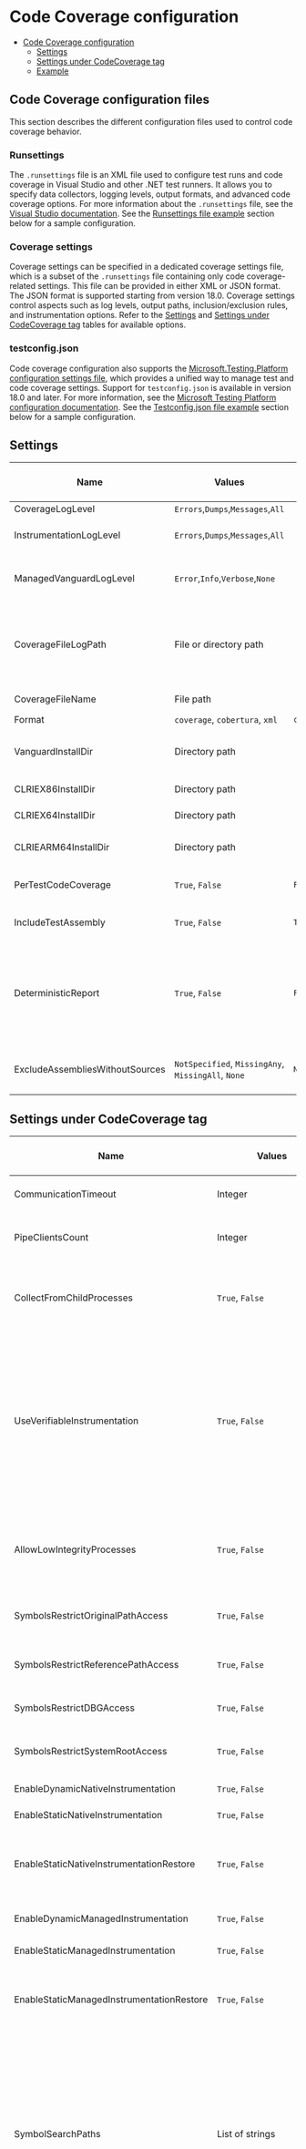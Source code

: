# Code Coverage configuration

- [Code Coverage configuration](#code-coverage-configuration)
  - [Settings](#settings)
  - [Settings under CodeCoverage tag](#settings-under-codecoverage-tag)
  - [Example](#example)

## Code Coverage configuration files

This section describes the different configuration files used to control code coverage behavior.

### Runsettings

The `.runsettings` file is an XML file used to configure test runs and code coverage in Visual Studio and other .NET test runners. It allows you to specify data collectors, logging levels, output formats, and advanced code coverage options. For more information about the `.runsettings` file, see the [Visual Studio documentation](https://learn.microsoft.com/en-us/visualstudio/test/configure-unit-tests-by-using-a-dot-runsettings-file?view=vs-2022). See the [Runsettings file example](#runsettings-file) section below for a sample configuration.

### Coverage settings

Coverage settings can be specified in a dedicated coverage settings file, which is a subset of the `.runsettings` file containing only code coverage-related settings. This file can be provided in either XML or JSON format. The JSON format is supported starting from version 18.0. Coverage settings control aspects such as log levels, output paths, inclusion/exclusion rules, and instrumentation options. Refer to the [Settings](#settings) and [Settings under CodeCoverage tag](#settings-under-codecoverage-tag) tables for available options.

### testconfig.json

Code coverage configuration also supports the [Microsoft.Testing.Platform configuration settings file](https://learn.microsoft.com/en-us/dotnet/core/testing/microsoft-testing-platform-config), which provides a unified way to manage test and code coverage settings. Support for `testconfig.json` is available in version 18.0 and later. For more information, see the [Microsoft Testing Platform configuration documentation](https://learn.microsoft.com/en-us/dotnet/core/testing/microsoft-testing-platform-config). See the [Testconfig.json file example](#testconfigjson-file) section below for a sample configuration.

## Settings

| Name | Values | Default | [MTP.CodeCoverage](https://www.nuget.org/packages/Microsoft.Testing.Extensions.CodeCoverage) Default | Description | Example (XML) | Example (JSON) | Available in version |
|---|---|---|---|---|---|---|---|
| CoverageLogLevel | `Errors`,`Dumps`,`Messages`,`All` |  |  | Code coverage log level | `<CoverageLogLevel>Dumps</CoverageLogLevel>` | `"CoverageLogLevel": "Dumps"` | 17.14 |
| InstrumentationLogLevel  | `Errors`,`Dumps`,`Messages`,`All` |  |  | CLR Instrumentation Engine log level. More info [here](https://github.com/microsoft/CLRInstrumentationEngine/blob/develop/docs/logging.md). | `<InstrumentationLogLevel>Dumps</InstrumentationLogLevel>` | `"InstrumentationLogLevel": "Dumps"` | 17.14 |
| ManagedVanguardLogLevel  | `Error`,`Info`,`Verbose`,`None` |  |  | Managed instrumentation log level. Logging of managed side of code coverage. | `<ManagedVanguardLogLevel>Info</ManagedVanguardLogLevel>` | `"ManagedVanguardLogLevel": "Info"` | 17.14 |
| CoverageFileLogPath  | File or directory path | | | File path or directory path to place where code coverage and CLR IE logs should be stored. Directory should be specified with `\` at the end. | `<CoverageFileLogPath>D:\examples\logs\coverage.log</CoverageFileLogPath>` | `"CoverageFileLogPath": "D:\\examples\\logs\\coverage.log"` | 17.14 |
| CoverageFileName | File path | | | File path to output code coverage report | `<CoverageFileName>D:\examples\report.coverage</CoverageFileName>` | `"CoverageFileName": "D:\\examples\\report.coverage"` | 17.14 |
| Format | `coverage`, `cobertura`, `xml` | `coverage` | `coverage` | Output report format. | `<Format>coverage</Format>` | `"Format": "coverage"` | 17.14 |
| VanguardInstallDir | Directory path | | | Path to directory where custom `CodeCoverage.exe` and `covrun*.dll` files exists | `<VanguardInstallDir>D:\Microsoft.CodeCoverage\CodeCoverage</VanguardInstallDir>` | `"VanguardInstallDir": "D:\\Microsoft.CodeCoverage\\CodeCoverage"` | 17.14 |
| CLRIEX86InstallDir | Directory path | | | Path to directory with custom CLR IE x86 binary | `<CLRIEX86InstallDir>D:\Microsoft.CodeCoverage\InstrumentationEngine\x86</CLRIEX86InstallDir>` | `"CLRIEX86InstallDir": "D:\\Microsoft.CodeCoverage\\InstrumentationEngine\\x86"` | 17.14 |
| CLRIEX64InstallDir | Directory path | | | Path to directory with custom CLR IE x64 binary | `<CLRIEX64InstallDir>D:\Microsoft.CodeCoverage\InstrumentationEngine\x64</CLRIEX64InstallDir>` | `"CLRIEX64InstallDir": "D:\\Microsoft.CodeCoverage\\InstrumentationEngine\\x64"` | 17.14 |
| CLRIEARM64InstallDir | Directory path | | | Path to directory with custom CLR IE ARM64 binary | `<CLRIEARM64InstallDir>D:\Microsoft.CodeCoverage\InstrumentationEngine\arm64</CLRIEARM64InstallDir>` | `"CLRIEARM64InstallDir": "D:\\Microsoft.CodeCoverage\\InstrumentationEngine\\arm64"` | 17.14 |
| PerTestCodeCoverage | `True`, `False` | `False` | `False` | Indicates if coverage should be collected for each test separately | `<PerTestCodeCoverage>True</PerTestCodeCoverage>` | `"PerTestCodeCoverage": true` | 17.14 |
| IncludeTestAssembly | `True`, `False` | `True` | `False` | Indicates if coverage should be collected for tests projects | `<IncludeTestAssembly>True</IncludeTestAssembly>` | `"IncludeTestAssembly": true` | 17.14 |
| DeterministicReport | `True`, `False` | `False` | `False` | Requires `DeterministicSourcePaths` to be set to `True` during the build. When enabled, paths in the report will start with a deterministic fragment `/_/..` instead of full paths. More details can be found [here](https://github.com/dotnet/sourcelink/blob/main/docs/README.md#deterministicsourcepaths). | `<DeterministicReport>True</DeterministicReport>` | `"DeterministicReport": true` | 17.14 |
| ExcludeAssembliesWithoutSources | `NotSpecified`, `MissingAny`, `MissingAll`, `None` | `NotSpecified` | `MissingAll` | Excludes assemblies from the coverage report if their source files are missing.  | `<ExcludeAssembliesWithoutSources>MissingAll</ExcludeAssembliesWithoutSources>` | `"ExcludeAssembliesWithoutSources": "MissingAll"` | 17.14 |

## Settings under CodeCoverage tag

| Name | Values | Default | [MTP.CodeCoverage](https://www.nuget.org/packages/Microsoft.Testing.Extensions.CodeCoverage) Default | Description | Example (XML) | Example (JSON) | Available in version |
|---|---|---|---|---|---|---|---|
| CommunicationTimeout | Integer | 60000 | 60000 | Specifies communication time out in milliseconds | `<CommunicationTimeout>90000</CommunicationTimeout>` | `"CommunicationTimeout": 90000` | 17.14 |
| PipeClientsCount | Integer | 254 | 254 | Specifies number of pipe connections started by coverage server. | `<PipeClientsCount>2540</PipeClientsCount>` | `"PipeClientsCount": 2540` | 17.14 |
| CollectFromChildProcesses | `True`, `False` | `True` | `True` | When set to True, collects coverage information from child processes that are launched by test or production code. | `<CollectFromChildProcesses>True</CollectFromChildProcesses>` | `"CollectFromChildProcesses": true` | 17.14 |
| UseVerifiableInstrumentation | `True`, `False` | `True` | `False` | Set this to True to collect coverage information for functions marked with the "SecuritySafeCritical" attribute. Instead of writing directly into a memory location from such functions, code coverage inserts a probe that redirects to another function, which in turns writes into memory. | `<UseVerifiableInstrumentation>True</UseVerifiableInstrumentation>` | `"UseVerifiableInstrumentation": true` | 17.14 |
| AllowLowIntegrityProcesses | `True`, `False` | `False` | `False` | When set to True, collects coverage information from child processes that are launched with low-level ACLs, for example, UWP apps. | `<AllowLowIntegrityProcesses>True</AllowLowIntegrityProcesses>` | `"AllowLowIntegrityProcesses": true` | 17.14 |
| SymbolsRestrictOriginalPathAccess | `True`, `False` | `False` | `False` | Determines if looking for a .pdb file in the original debug directory. | `<SymbolsRestrictOriginalPathAccess>True</SymbolsRestrictOriginalPathAccess>` | `"SymbolsRestrictOriginalPathAccess": true` | 17.14 |
| SymbolsRestrictReferencePathAccess | `True`, `False` | `False` | `False` | Determines if looking for a .pdb file is allowed in the path where the .exe file is located. | `<SymbolsRestrictReferencePathAccess>True</SymbolsRestrictReferencePathAccess>` | `"SymbolsRestrictReferencePathAccess": true` | 17.14 |
| SymbolsRestrictDBGAccess | `True`, `False` | `False` | `False` | Determines if looking for debug information is allowed from .dbg files. | `<SymbolsRestrictDBGAccess>True</SymbolsRestrictDBGAccess>` | `"SymbolsRestrictDBGAccess": true` | 17.14 |
| SymbolsRestrictSystemRootAccess | `True`, `False` | `False` | `False` | Determines if searching for .pdb files is allowed in the system root directory. | `<SymbolsRestrictSystemRootAccess>True</SymbolsRestrictSystemRootAccess>` | `"SymbolsRestrictSystemRootAccess": true` | 17.14 |
| EnableDynamicNativeInstrumentation | `True`, `False` | `True` | `True` | Enable dynamic native instrumentation. | `<EnableDynamicNativeInstrumentation>True</EnableDynamicNativeInstrumentation>` | `"EnableDynamicNativeInstrumentation": true` | 17.14 |
| EnableStaticNativeInstrumentation | `True`, `False` | `True` | `False` | Enable static native instrumentation. | `<EnableStaticNativeInstrumentation>True</EnableStaticNativeInstrumentation>` | `"EnableStaticNativeInstrumentation": true` | 17.14 |
| EnableStaticNativeInstrumentationRestore | `True`, `False` | `True` | `True` | Enable static native instrumentation restore. If enabled all instrumented files are restored after collection. | `<EnableStaticNativeInstrumentationRestore>True</EnableStaticNativeInstrumentationRestore>` | `"EnableStaticNativeInstrumentationRestore": true` | 17.14 |
| EnableDynamicManagedInstrumentation | `True`, `False` | `True` | `True` | Enable dynamic managed instrumentation. | `<EnableDynamicManagedInstrumentation>True</EnableDynamicManagedInstrumentation>` | `"EnableDynamicManagedInstrumentation": true` | 17.14 |
| EnableStaticManagedInstrumentation | `True`, `False` | `False` | `False` | Enable static managed instrumentation. | `<EnableStaticManagedInstrumentation>True</EnableStaticManagedInstrumentation>` | `"EnableStaticManagedInstrumentation": true` | 17.14 |
| EnableStaticManagedInstrumentationRestore | `True`, `False` | `True` | `True` | Enable static managed instrumentation restore. If enabled all instrumented files are restored after collection. | `<EnableStaticManagedInstrumentationRestore>True</EnableStaticManagedInstrumentationRestore>` | `"EnableStaticManagedInstrumentationRestore": true` | 17.14 |
| SymbolSearchPaths | List of strings | | | Additional paths to search for .pdb (symbol) files. Symbols must be found for modules to be instrumented. If .pdb files are in the same folder as the .dll or .exe files, they are automatically found. Otherwise, specify them here. Note that searching for symbols increases code coverage runtime. So keep this small and local. | `<SymbolSearchPaths><Path>C:\Users\User\Documents\Visual Studio 2012\Projects\ProjectX\bin\Debug</Path></SymbolSearchPaths>` | `"SymbolSearchPaths": ["C:\\Users\\User\\Documents\\Visual Studio 2012\\Projects\\ProjectX\\bin\\Debug"]` | 17.14 |
| AllowedUsers | List of strings | | | Supported only for .NET Framework. Additional users that will be able to access internal shared memory and pipes. | `<AllowedUsers><User>UserName1</User></AllowedUsers>` | `"AllowedUsers": ["UserName1"]` | 17.14 |
| ModulePaths | List of strings | | | Include and exclude lists for module paths.<br>Empty "Include" clauses imply all; empty "Exclude" clauses imply none. Each element in the list is a regular expression (ECMAScript syntax). See /visualstudio/ide/using-regular-expressions-in-visual-studio. An item must first match at least one entry in the include list to be included. Included items must then not match any entries in the exclude list to remain included. | `<ModulePaths><Exclude><ModulePath>.*CPPUnitTestFramework.*</ModulePath></Exclude></ModulePaths>` | `"ModulePaths": {"Exclude": [".*CPPUnitTestFramework.*"]}` | 17.14 |
| PublicKeyTokens | List | | | Include and exclude lists for public key tokens.<br>Matches the public key token of a signed assembly. | `<PublicKeyTokens><Exclude><PublicKeyToken>^B77A5C561934E089$</PublicKeyToken></Exclude></PublicKeyTokens>` | `"PublicKeyTokens": {"Exclude": ["^B77A5C561934E089$"]}` | 17.14 |
| CompanyNames | List of strings | | | Include and exclude lists for company names.<br>Matches the company name property in the assembly. | `<CompanyNames><Exclude><CompanyName>.*microsoft.*</CompanyName></Exclude></CompanyNames>` | `"CompanyNames": {"Exclude": [".*microsoft.*"]}` | 17.14 |
| Attributes | List of strings | | | Include and exclude lists for attributes.<br>Matches attributes on any code element. | `<Attributes><Exclude><Attribute>^System\.Diagnostics\.DebuggerHiddenAttribute$</Attribute></Exclude></Attributes>` | `"Attributes": {"Exclude": ["^System\\.Diagnostics\\.DebuggerHiddenAttribute$"]}` | 17.14 |
| Sources | List of strings | | | Include and exclude lists for source files.<br>Matches the path of the source files in which each method is defined. | `<Sources><Exclude><Source>.*\\atlmfc\\.*</Source></Exclude></Sources>` | `"Sources": {"Exclude": [".*\\\\atlmfc\\\\.*"]}` | 17.14 |
| Functions | List of strings | | | Include and exclude lists for functions.<br>Matches fully qualified names of functions. Use `\.` to delimit namespaces in C# or Visual Basic, `::` in C++.). | `<Functions><Exclude><Function>^Fabrikam\.UnitTest\..*</Function></Exclude></Functions>` | `"Functions": {"Exclude": ["^Fabrikam\\.UnitTest\\..*"]}` | 17.14 |
| DumpStaticNativeDisassembly | `True`, `False` | `False` | `False` | Generates the assembler dump of the native static instrumentation close to the module. | `<DumpStaticNativeDisassembly>True</DumpStaticNativeDisassembly>` | `"DumpStaticNativeDisassembly": true` | 17.14 |
| FileLogPath | `C:\folder\` or `C:\folder\log.txt` | | | Set the path for the static native instrumentation. | `<FileLogPath>C:\folder\log.txt</FileLogPath>` | `"FileLogPath": "C:\\folder\\log.txt"` | 17.14 |
| LogLevel | `Errors`,`Dumps`,`Messages`,`All` | | | Set the log level for the static native instrumentation. | `<LogLevel>All</LogLevel>` | `"LogLevel": "All"` | 17.14 |
| SkipAutoProperties | `True`, `False` | `False` |  | Skips auto-implemented properties from code coverage results. | `<SkipAutoProperties>False</SkipAutoProperties>` | `"SkipAutoProperties": false` | 18.0 |

## Example

### Runsettings file

```xml
<?xml version="1.0" encoding="utf-8"?>
<!-- File name extension must be .runsettings -->
<RunSettings>
  <DataCollectionRunSettings>
    <DataCollectors>
      <DataCollector friendlyName="Code Coverage" uri="datacollector://Microsoft/CodeCoverage/2.0"
        assemblyQualifiedName="Microsoft.VisualStudio.Coverage.DynamicCoverageDataCollector, Microsoft.VisualStudio.TraceCollector, Version=11.0.0.0, Culture=neutral, PublicKeyToken=b03f5f7f11d50a3a">
        <Configuration>
          <CoverageLogLevel>Dumps</CoverageLogLevel>
          <InstrumentationLogLevel>Dumps</InstrumentationLogLevel>
          <ManagedVanguardLogLevel>Info</ManagedVanguardLogLevel>
          <CoverageFileLogPath>D:\examples\logs\coverage.log</CoverageFileLogPath>
          <CoverageFileName>D:\examples\report.coverage</CoverageFileName>
          <Format>coverage</Format>
          <CLRIEX86InstallDir>D:\vscodecoverage\artifacts\test\Microsoft.CodeCoverage\InstrumentationEngine\x86</CLRIEX86InstallDir>
          <CLRIEX64InstallDir>D:\vscodecoverage\artifacts\test\Microsoft.CodeCoverage\InstrumentationEngine\x64</CLRIEX64InstallDir>
          <VanguardInstallDir>D:\vscodecoverage\artifacts\test\Microsoft.CodeCoverage\CodeCoverage</VanguardInstallDir>
          <PerTestCodeCoverage>True</PerTestCodeCoverage>
          <IncludeTestAssembly>True</IncludeTestAssembly>

          <CodeCoverage>
            <CommunicationTimeout>90000</CommunicationTimeout>
            <PipeClientsCount>2540</PipeClientsCount>
            <CollectFromChildProcesses>True</CollectFromChildProcesses>
            <UseVerifiableInstrumentation>True</UseVerifiableInstrumentation>
            <AllowLowIntegrityProcesses>True</AllowLowIntegrityProcesses>
            <SymbolsRestrictOriginalPathAccess>True</SymbolsRestrictOriginalPathAccess>
            <SymbolsRestrictReferencePathAccess>True</SymbolsRestrictReferencePathAccess>
            <SymbolsRestrictDBGAccess>True</SymbolsRestrictDBGAccess>
            <SymbolsRestrictSystemRootAccess>True</SymbolsRestrictSystemRootAccess>
            <EnableDynamicNativeInstrumentation>True</EnableDynamicNativeInstrumentation>
            <EnableStaticNativeInstrumentation>True</EnableStaticNativeInstrumentation>
            <EnableStaticNativeInstrumentationRestore>True</EnableStaticNativeInstrumentationRestore>
            <EnableDynamicManagedInstrumentation>True</EnableDynamicManagedInstrumentation>
            <EnableStaticManagedInstrumentation>True</EnableStaticManagedInstrumentation>
            <EnableStaticManagedInstrumentationRestore>True</EnableStaticManagedInstrumentationRestore>
            <SymbolSearchPaths>
              <Path>C:\Users\User\Documents\Visual Studio 2012\Projects\ProjectX\bin\Debug</Path>
              <Path>\\mybuildshare\builds\ProjectX</Path>
            </SymbolSearchPaths>
            <AllowedUsers>
              <User>UserName1</User>
              <User>UserName2</User>
            </AllowedUsers>
            <ModulePaths>
              <Include>
                <ModulePath>.*\.dll$</ModulePath>
                <ModulePath>.*\.exe$</ModulePath>
              </Include>
              <Exclude>
                <ModulePath>.*CPPUnitTestFramework.*</ModulePath>
              </Exclude>
            </ModulePaths>
            <Functions>
              <Exclude>
                <Function>^Fabrikam\.UnitTest\..*</Function>
                <Function>^std::.*</Function>
                <Function>^ATL::.*</Function>
                <Function>.*::__GetTestMethodInfo.*</Function>
                <Function>^Microsoft::VisualStudio::CppCodeCoverageFramework::.*</Function>
                <Function>^Microsoft::VisualStudio::CppUnitTestFramework::.*</Function>
              </Exclude>
            </Functions>
            <Attributes>
              <Exclude>
                <Attribute>^System\.Diagnostics\.DebuggerHiddenAttribute$</Attribute>
                <Attribute>^System\.Diagnostics\.DebuggerNonUserCodeAttribute$</Attribute>
                <Attribute>^System\.CodeDom\.Compiler\.GeneratedCodeAttribute$</Attribute>
                <Attribute>^System\.Diagnostics\.CodeAnalysis\.ExcludeFromCodeCoverageAttribute$</Attribute>
              </Exclude>
            </Attributes>
            <Sources>
              <Exclude>
                <Source>.*\\atlmfc\\.*</Source>
                <Source>.*\\vctools\\.*</Source>
                <Source>.*\\public\\sdk\\.*</Source>
                <Source>.*\\microsoft sdks\\.*</Source>
                <Source>.*\\vc\\include\\.*</Source>
              </Exclude>
            </Sources>
            <CompanyNames>
              <Exclude>
                <CompanyName>.*microsoft.*</CompanyName>
              </Exclude>
            </CompanyNames>
            <PublicKeyTokens>
              <Exclude>
                <PublicKeyToken>^B77A5C561934E089$</PublicKeyToken>
                <PublicKeyToken>^B03F5F7F11D50A3A$</PublicKeyToken>
                <PublicKeyToken>^31BF3856AD364E35$</PublicKeyToken>
                <PublicKeyToken>^89845DCD8080CC91$</PublicKeyToken>
                <PublicKeyToken>^71E9BCE111E9429C$</PublicKeyToken>
                <PublicKeyToken>^8F50407C4E9E73B6$</PublicKeyToken>
                <PublicKeyToken>^E361AF139669C375$</PublicKeyToken>
              </Exclude>
            </PublicKeyTokens>
            <DumpStaticNativeDisassembly>False</DumpStaticNativeDisassembly>
            <FileLogPath>C:\logs\</FileLogPath>
            <LogLevel>All</LogLevel>
          </CodeCoverage>
        </Configuration>
      </DataCollector>
    </DataCollectors>
  </DataCollectionRunSettings>
</RunSettings>
```

To enable all available logs

```xml
<RunSettings>
  <DataCollectionRunSettings>
    <DataCollectors>
      <DataCollector friendlyName="Code Coverage" uri="datacollector://Microsoft/CodeCoverage/2.0"
        assemblyQualifiedName="Microsoft.VisualStudio.Coverage.DynamicCoverageDataCollector, Microsoft.VisualStudio.TraceCollector">
        <Configuration>
          <CoverageLogLevel>Dumps</CoverageLogLevel>
          <InstrumentationLogLevel>Dumps</InstrumentationLogLevel>
          <ManagedVanguardLogLevel>Verbose</ManagedVanguardLogLevel>
          <CoverageFileLogPath>C:\LogFolder\</CoverageFileLogPath>
          <PerTestCodeCoverage>False</PerTestCodeCoverage>
          <CodeCoverage>
            <FileLogPath>C:\LogFolder\</FileLogPath>
            <LogLevel>All</LogLevel>
            <DumpStaticNativeDisassembly>true</DumpStaticNativeDisassembly>
          </CodeCoverage>
        </Configuration>
      </DataCollector>
    </DataCollectors>
  </DataCollectionRunSettings>
</RunSettings>
```

### Coverage config file

```xml
<?xml version="1.0" encoding="utf-8"?>
<Configuration>
  <CoverageLogLevel>Dumps</CoverageLogLevel>
  <InstrumentationLogLevel>Dumps</InstrumentationLogLevel>
  <ManagedVanguardLogLevel>Info</ManagedVanguardLogLevel>
  <CoverageFileLogPath>D:\examples\logs\coverage.log</CoverageFileLogPath>
  <CoverageFileName>D:\examples\report.coverage</CoverageFileName>
  <Format>coverage</Format>
  <CLRIEX86InstallDir>D:\vscodecoverage\artifacts\test\Microsoft.CodeCoverage\InstrumentationEngine\x86</CLRIEX86InstallDir>
  <CLRIEX64InstallDir>D:\vscodecoverage\artifacts\test\Microsoft.CodeCoverage\InstrumentationEngine\x64</CLRIEX64InstallDir>
  <VanguardInstallDir>D:\vscodecoverage\artifacts\test\Microsoft.CodeCoverage\CodeCoverage</VanguardInstallDir>
  <PerTestCodeCoverage>True</PerTestCodeCoverage>
  <IncludeTestAssembly>True</IncludeTestAssembly>

  <CodeCoverage>
    <CommunicationTimeout>90000</CommunicationTimeout>
    <PipeClientsCount>2540</PipeClientsCount>
    <CollectFromChildProcesses>True</CollectFromChildProcesses>
    <UseVerifiableInstrumentation>True</UseVerifiableInstrumentation>
    <AllowLowIntegrityProcesses>True</AllowLowIntegrityProcesses>
    <SymbolsRestrictOriginalPathAccess>True</SymbolsRestrictOriginalPathAccess>
    <SymbolsRestrictReferencePathAccess>True</SymbolsRestrictReferencePathAccess>
    <SymbolsRestrictDBGAccess>True</SymbolsRestrictDBGAccess>
    <SymbolsRestrictSystemRootAccess>True</SymbolsRestrictSystemRootAccess>
    <EnableDynamicNativeInstrumentation>True</EnableDynamicNativeInstrumentation>
    <EnableStaticNativeInstrumentation>True</EnableStaticNativeInstrumentation>
    <EnableStaticNativeInstrumentationRestore>True</EnableStaticNativeInstrumentationRestore>
    <EnableDynamicManagedInstrumentation>True</EnableDynamicManagedInstrumentation>
    <EnableStaticManagedInstrumentation>True</EnableStaticManagedInstrumentation>
    <EnableStaticManagedInstrumentationRestore>True</EnableStaticManagedInstrumentationRestore>
    <SymbolSearchPaths>
      <Path>C:\Users\User\Documents\Visual Studio 2012\Projects\ProjectX\bin\Debug</Path>
      <Path>\\mybuildshare\builds\ProjectX</Path>
    </SymbolSearchPaths>
    <AllowedUsers>
      <User>UserName1</User>
      <User>UserName2</User>
    </AllowedUsers>
    <ModulePaths>
      <Include>
        <ModulePath>.*\.dll$</ModulePath>
        <ModulePath>.*\.exe$</ModulePath>
      </Include>
      <Exclude>
        <ModulePath>.*CPPUnitTestFramework.*</ModulePath>
      </Exclude>
    </ModulePaths>
    <Functions>
      <Exclude>
        <Function>^Fabrikam\.UnitTest\..*</Function>
        <Function>^std::.*</Function>
        <Function>^ATL::.*</Function>
        <Function>.*::__GetTestMethodInfo.*</Function>
        <Function>^Microsoft::VisualStudio::CppCodeCoverageFramework::.*</Function>
        <Function>^Microsoft::VisualStudio::CppUnitTestFramework::.*</Function>
      </Exclude>
    </Functions>
    <Attributes>
      <Exclude>
        <Attribute>^System\.Diagnostics\.DebuggerHiddenAttribute$</Attribute>
        <Attribute>^System\.Diagnostics\.DebuggerNonUserCodeAttribute$</Attribute>
        <Attribute>^System\.CodeDom\.Compiler\.GeneratedCodeAttribute$</Attribute>
        <Attribute>^System\.Diagnostics\.CodeAnalysis\.ExcludeFromCodeCoverageAttribute$</Attribute>
      </Exclude>
    </Attributes>
    <Sources>
      <Exclude>
        <Source>.*\\atlmfc\\.*</Source>
        <Source>.*\\vctools\\.*</Source>
        <Source>.*\\public\\sdk\\.*</Source>
        <Source>.*\\microsoft sdks\\.*</Source>
        <Source>.*\\vc\\include\\.*</Source>
      </Exclude>
    </Sources>
    <CompanyNames>
      <Exclude>
        <CompanyName>.*microsoft.*</CompanyName>
      </Exclude>
    </CompanyNames>
    <PublicKeyTokens>
      <Exclude>
        <PublicKeyToken>^B77A5C561934E089$</PublicKeyToken>
        <PublicKeyToken>^B03F5F7F11D50A3A$</PublicKeyToken>
        <PublicKeyToken>^31BF3856AD364E35$</PublicKeyToken>
        <PublicKeyToken>^89845DCD8080CC91$</PublicKeyToken>
        <PublicKeyToken>^71E9BCE111E9429C$</PublicKeyToken>
        <PublicKeyToken>^8F50407C4E9E73B6$</PublicKeyToken>
        <PublicKeyToken>^E361AF139669C375$</PublicKeyToken>
      </Exclude>
    </PublicKeyTokens>
    <DumpStaticNativeDisassembly>False</DumpStaticNativeDisassembly>
    <FileLogPath>C:\logs\</FileLogPath>
    <LogLevel>All</LogLevel>
  </CodeCoverage>
</Configuration>
```

```json
{
  "Configuration": {
    "CoverageLogLevel": "Dumps",
    "InstrumentationLogLevel": "Dumps",
    "ManagedVanguardLogLevel": "Info",
    "CoverageFileLogPath": "D:\\examples\\logs\\coverage.log",
    "CoverageFileName": "D:\\examples\\report.coverage",
    "Format": "coverage",
    "CLRIEX86InstallDir": "D:\\vscodecoverage\\artifacts\\test\\Microsoft.CodeCoverage\\InstrumentationEngine\\x86",
    "CLRIEX64InstallDir": "D:\\vscodecoverage\\artifacts\\test\\Microsoft.CodeCoverage\\InstrumentationEngine\\x64",
    "VanguardInstallDir": "D:\\vscodecoverage\\artifacts\\test\\Microsoft.CodeCoverage\\CodeCoverage",
    "PerTestCodeCoverage": true,
    "IncludeTestAssembly": true,
    "CodeCoverage": {
      "CommunicationTimeout": 90000,
      "PipeClientsCount": 2540,
      "CollectFromChildProcesses": true,
      "UseVerifiableInstrumentation": true,
      "AllowLowIntegrityProcesses": true,
      "SymbolsRestrictOriginalPathAccess": true,
      "SymbolsRestrictReferencePathAccess": true,
      "SymbolsRestrictDBGAccess": true,
      "SymbolsRestrictSystemRootAccess": true,
      "EnableDynamicNativeInstrumentation": true,
      "EnableStaticNativeInstrumentation": true,
      "EnableStaticNativeInstrumentationRestore": true,
      "EnableDynamicManagedInstrumentation": true,
      "EnableStaticManagedInstrumentation": true,
      "EnableStaticManagedInstrumentationRestore": true,
      "SymbolSearchPaths": [
        "C:\\Users\\User\\Documents\\Visual Studio 2012\\Projects\\ProjectX\\bin\\Debug",
        "\\\\mybuildshare\\builds\\ProjectX"
      ],
      "AllowedUsers": [
        "UserName1",
        "UserName2"
      ],
      "ModulePaths": {
        "Include": [
          ".*\\.dll$",
          ".*\\.exe$"
        ],
        "Exclude": [
          ".*CPPUnitTestFramework.*"
        ]
      },
      "Functions": {
        "Exclude": [
          "^Fabrikam\\.UnitTest\\..*",
          "^std::.*",
          "^ATL::.*",
          ".*::__GetTestMethodInfo.*",
          "^Microsoft::VisualStudio::CppCodeCoverageFramework::.*",
          "^Microsoft::VisualStudio::CppUnitTestFramework::.*"
        ]
      },
      "Attributes": {
        "Exclude": [
          "^System\\.Diagnostics\\.DebuggerHiddenAttribute$",
          "^System\\.Diagnostics\\.DebuggerNonUserCodeAttribute$",
          "^System\\.CodeDom\\.Compiler\\.GeneratedCodeAttribute$",
          "^System\\.Diagnostics\\.CodeAnalysis\\.ExcludeFromCodeCoverageAttribute$"
        ]
      },
      "Sources": {
        "Exclude": [
          ".*\\\\atlmfc\\\\.*",
          ".*\\\\vctools\\\\.*",
          ".*\\\\public\\\\sdk\\\\.*",
          ".*\\\\microsoft sdks\\\\.*",
          ".*\\\\vc\\\\include\\\\.*"
        ]
      },
      "CompanyNames": {
        "Exclude": [
          ".*microsoft.*"
        ]
      },
      "PublicKeyTokens": {
        "Exclude": [
          "^B77A5C561934E089$",
          "^B03F5F7F11D50A3A$",
          "^31BF3856AD364E35$",
          "^89845DCD8080CC91$",
          "^71E9BCE111E9429C$",
          "^8F50407C4E9E73B6$",
          "^E361AF139669C375$"
        ]
      },
      "DumpStaticNativeDisassembly": false,
      "FileLogPath": "C:\\logs\\",
      "LogLevel": "All"
    }
  }
}
```

### Testconfig.json file

```json
{
  "codeCoverage": {
    "Configuration": {
      "CoverageLogLevel": "Dumps",
      "InstrumentationLogLevel": "Dumps",
      "ManagedVanguardLogLevel": "Info",
      "CoverageFileLogPath": "D:\\examples\\logs\\coverage.log",
      "CoverageFileName": "D:\\examples\\report.coverage",
      "Format": "coverage",
      "CLRIEX86InstallDir": "D:\\vscodecoverage\\artifacts\\test\\Microsoft.CodeCoverage\\InstrumentationEngine\\x86",
      "CLRIEX64InstallDir": "D:\\vscodecoverage\\artifacts\\test\\Microsoft.CodeCoverage\\InstrumentationEngine\\x64",
      "VanguardInstallDir": "D:\\vscodecoverage\\artifacts\\test\\Microsoft.CodeCoverage\\CodeCoverage",
      "PerTestCodeCoverage": true,
      "IncludeTestAssembly": true,
      "CodeCoverage": {
        "CommunicationTimeout": 90000,
        "PipeClientsCount": 2540,
        "CollectFromChildProcesses": true,
        "UseVerifiableInstrumentation": true,
        "AllowLowIntegrityProcesses": true,
        "SymbolsRestrictOriginalPathAccess": true,
        "SymbolsRestrictReferencePathAccess": true,
        "SymbolsRestrictDBGAccess": true,
        "SymbolsRestrictSystemRootAccess": true,
        "EnableDynamicNativeInstrumentation": true,
        "EnableStaticNativeInstrumentation": true,
        "EnableStaticNativeInstrumentationRestore": true,
        "EnableDynamicManagedInstrumentation": true,
        "EnableStaticManagedInstrumentation": true,
        "EnableStaticManagedInstrumentationRestore": true,
        "SymbolSearchPaths": [
          "C:\\Users\\User\\Documents\\Visual Studio 2012\\Projects\\ProjectX\\bin\\Debug",
          "\\\\mybuildshare\\builds\\ProjectX"
        ],
        "AllowedUsers": [
          "UserName1",
          "UserName2"
        ],
        "ModulePaths": {
          "Include": [
            ".*\\.dll$",
            ".*\\.exe$"
          ],
          "Exclude": [
            ".*CPPUnitTestFramework.*"
          ]
        },
        "Functions": {
          "Exclude": [
            "^Fabrikam\\.UnitTest\\..*",
            "^std::.*",
            "^ATL::.*",
            ".*::__GetTestMethodInfo.*",
            "^Microsoft::VisualStudio::CppCodeCoverageFramework::.*",
            "^Microsoft::VisualStudio::CppUnitTestFramework::.*"
          ]
        },
        "Attributes": {
          "Exclude": [
            "^System\\.Diagnostics\\.DebuggerHiddenAttribute$",
            "^System\\.Diagnostics\\.DebuggerNonUserCodeAttribute$",
            "^System\\.CodeDom\\.Compiler\\.GeneratedCodeAttribute$",
            "^System\\.Diagnostics\\.CodeAnalysis\\.ExcludeFromCodeCoverageAttribute$"
          ]
        },
        "Sources": {
          "Exclude": [
            ".*\\\\atlmfc\\\\.*",
            ".*\\\\vctools\\\\.*",
            ".*\\\\public\\\\sdk\\\\.*",
            ".*\\\\microsoft sdks\\\\.*",
            ".*\\\\vc\\\\include\\\\.*"
          ]
        },
        "CompanyNames": {
          "Exclude": [
            ".*microsoft.*"
          ]
        },
        "PublicKeyTokens": {
          "Exclude": [
            "^B77A5C561934E089$",
            "^B03F5F7F11D50A3A$",
            "^31BF3856AD364E35$",
            "^89845DCD8080CC91$",
            "^71E9BCE111E9429C$",
            "^8F50407C4E9E73B6$",
            "^E361AF139669C375$"
          ]
        },
        "DumpStaticNativeDisassembly": false,
        "FileLogPath": "C:\\logs\\",
        "LogLevel": "All"
      }
    }
  }
}
```
